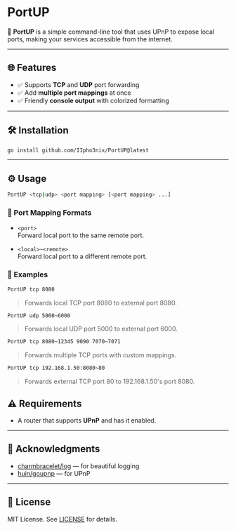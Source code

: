 # PortUP

🚀 **PortUP** is a simple command-line tool that uses UPnP to expose local ports, making your services accessible from the internet.

---

## 🌐 Features

- ✅ Supports **TCP** and **UDP** port forwarding
- ✅ Add **multiple port mappings** at once
- ✅ Friendly **console output** with colorized formatting

---

## 🛠️ Installation

```bash
go install github.com/IIpho3nix/PortUP@latest
```

---

## ⚙️ Usage

```bash
PortUP <tcp|udp> <port mapping> [<port mapping> ...]
```

### 🧾 Port Mapping Formats

- `<port>`  
  Forward local port to the same remote port.

- `<local>~<remote>`  
  Forward local port to a different remote port.

### 📌 Examples

```bash
PortUP tcp 8080
```
> Forwards local TCP port 8080 to external port 8080.

```bash
PortUP udp 5000~6000
```
> Forwards local UDP port 5000 to external port 6000.

```bash
PortUP tcp 8080~12345 9090 7070~7071
```
> Forwards multiple TCP ports with custom mappings.

```bash
PortUP tcp 192.168.1.50:8080~80
```
> Forwards external TCP port 80 to 192.168.1.50's port 8080.

## ⚠️ Requirements

- A router that supports **UPnP** and has it enabled.

---

## 🙌 Acknowledgments

- [charmbracelet/log](https://github.com/charmbracelet/log) — for beautiful logging
- [huin/goupnp](https://github.com/huin/goupnp) — for UPnP

---

## 📝 License

MIT License. See [LICENSE](LICENSE) for details.
